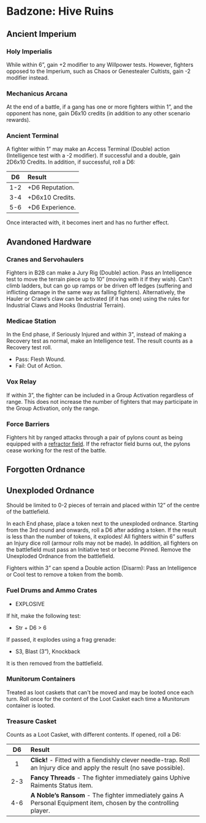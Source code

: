 # Badzone: Hive Ruins

## Ancient Imperium

### Holy Imperialis

While within 6”, gain +2 modifier to any Willpower tests. However, fighters opposed to the Imperium, such as Chaos or Genestealer Cultists, gain -2 modifier instead.

### Mechanicus Arcana

At the end of a battle, if a gang has one or more fighters within 1”, and the opponent has none, gain D6x10 credits (in addition to any other scenario rewards).

### Ancient Terminal

A fighter within 1” may make an Access Terminal (Double) action (Intelligence test with a -2 modifier). If successful and a double, gain 2D6x10 Credits. In addition, if successful, roll a D6:

| D6  | Result          |
| :-: | :-------------- |
| 1-2 | +D6 Reputation. |
| 3-4 | +D6x10 Credits. |
| 5-6 | +D6 Experience. |

Once interacted with, it becomes inert and has no further effect.

## Avandoned Hardware

### Cranes and Servohaulers

Fighters in B2B can make a Jury Rig (Double) action. Pass an Intelligence test to move the terrain piece up to 10” (moving with it if they wish). Can't climb ladders, but can go up ramps or be driven off ledges (suffering and inflicting damage in the same way as falling fighters). Alternatively, the Hauler or Crane’s claw can be activated (if it has one) using the rules for Industrial Claws and Hooks (Industrial Terrain).

### Medicae Station

In the End phase, if Seriously Injured and within 3", instead of making a Recovery test as normal, make an Intelligence test. The result counts as a Recovery test roll.

- Pass: Flesh Wound.
- Fail: Out of Action.

### Vox Relay

If within 3”, the fighter can be included in a Group Activation regardless of range. This does not increase the number of fighters that may participate in the Group Activation, only the range.

### Force Barriers

Fighters hit by ranged attacks through a pair of pylons count as being equipped with a [refractor field](/docs/armoury/field-armour#refractor-field). If the refractor field burns out, the pylons cease working for the rest of the battle.

## Forgotten Ordnance

## Unexploded Ordnance

Should be limited to 0-2 pieces of terrain and placed within 12” of the centre of the battlefield.

In each End phase, place a token next to the unexploded ordnance. Starting from the 3rd round and onwards, roll a D6 after adding a token. If the result is less than the number of tokens, it explodes! All fighters within 6” suffers an Injury dice roll (armour rolls may not be made). In addition, all fighters on the battlefield must pass an Initiative test or become Pinned. Remove the Unexploded Ordnance from the battlefield.

Fighters within 3” can spend a Double action (Disarm):
Pass an Intelligence or Cool test to remove a token from the bomb.

### Fuel Drums and Ammo Crates

- EXPLOSIVE

If hit, make the following test:

- Str + D6 > 6

If passed, it explodes using a frag grenade:

- S3, Blast (3”), Knockback

It is then removed from the battlefield.

### Munitorum Containers

Treated as loot caskets that can't be moved and may be looted once each turn. Roll once for the content of the Loot Casket each time a Munitorum container is looted.

### Treasure Casket

Counts as a Loot Casket, with different contents. If opened, roll a D6:

| &nbsp;&nbsp;D6&nbsp;&nbsp; | Result                                                                                                                 |
| :------------------------: | :--------------------------------------------------------------------------------------------------------------------- |
|             1              | **Click!** - Fitted with a fiendishly clever needle-trap. Roll an Injury dice and apply the result (no save possible). |
|            2-3             | **Fancy Threads** - The fighter immediately gains Uphive Raiments Status item.                                         |
|            4-6             | **A Noble’s Ransom** - The fighter immediately gains A Personal Equipment item, chosen by the controlling player.      |
